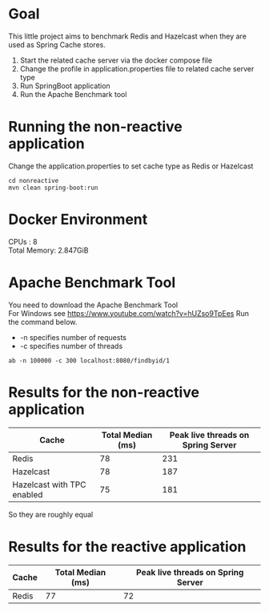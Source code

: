 # Goal
This little project aims to benchmark Redis and Hazelcast when they are used as Spring Cache stores.  
1. Start the related cache server via the docker compose file
2. Change the profile in application.properties file to related cache server type
3. Run SpringBoot application
4. Run the Apache Benchmark tool

# Running the non-reactive application 
Change the application.properties to set cache type as Redis or Hazelcast 
```
cd nonreactive
mvn clean spring-boot:run
```
# Docker Environment
CPUs : 8  
Total Memory: 2.847GiB

# Apache Benchmark Tool
You need to download the Apache Benchmark Tool  
For Windows see https://www.youtube.com/watch?v=hUZso9TpEes
Run the command below.   
- -n specifies number of requests
- -c specifies number of threads

```
ab -n 100000 -c 300 localhost:8080/findbyid/1
```

# Results for the non-reactive application
| Cache | Total Median (ms) | Peak live threads on Spring Server |
|-|--|---|
| Redis |78|231|
| Hazelcast|78|187|
| Hazelcast with TPC enabled| 75|181|

So they are roughly equal

# Results for the reactive application
| Cache | Total Median (ms) | Peak live threads on Spring Server |
|-|-------------------|------------------------------------|
| Redis | 77                | 72                                 |





